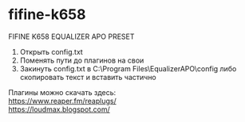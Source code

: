 # fifine-k658
FIFINE K658 EQUALIZER APO PRESET

1. Открыть config.txt<br>
2. Поменять пути до плагинов на свои<br>
3. Закинуть config.txt в C:\Program Files\EqualizerAPO\config либо скопировать текст и вставить частично<br>

Плагины можно скачать здесь:<br>
https://www.reaper.fm/reaplugs/<br>
https://loudmax.blogspot.com/<br>
